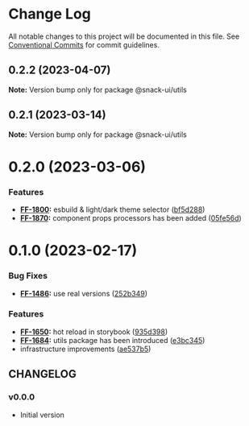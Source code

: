 # Change Log

All notable changes to this project will be documented in this file.
See [Conventional Commits](https://conventionalcommits.org) for commit guidelines.

## 0.2.2 (2023-04-07)

**Note:** Version bump only for package @snack-ui/utils





## 0.2.1 (2023-03-14)

**Note:** Version bump only for package @snack-ui/utils





# 0.2.0 (2023-03-06)


### Features

* **[FF-1800](https://jira.sbercloud.tech/browse/FF-1800):** esbuild & light/dark theme selector ([bf5d288](https://git.sbercloud.tech/sbercloud-ui/uikit-tokens-demo/commits/bf5d288c17452a481820e7430db0806658f56e0c))
* **[FF-1870](https://jira.sbercloud.tech/browse/FF-1870):** component props processors has been added ([05fe56d](https://git.sbercloud.tech/sbercloud-ui/uikit-tokens-demo/commits/05fe56d43ba10713e3af24c4d6b51c38846625a9))





# 0.1.0 (2023-02-17)


### Bug Fixes

* **[FF-1486](https://jira.sbercloud.tech/browse/FF-1486):** use real versions ([252b349](https://git.sbercloud.tech/sbercloud-ui/uikit-tokens-demo/commits/252b3494f9a4302d8fb5b54ac879ed1ef3e6f68c))


### Features

* **[FF-1650](https://jira.sbercloud.tech/browse/FF-1650):** hot reload in storybook ([935d398](https://git.sbercloud.tech/sbercloud-ui/uikit-tokens-demo/commits/935d398c256c96fa2a37bcc68991701edef16b58))
* **[FF-1684](https://jira.sbercloud.tech/browse/FF-1684):** utils package has been introduced ([e3bc345](https://git.sbercloud.tech/sbercloud-ui/uikit-tokens-demo/commits/e3bc345c0b32cfc518a17416a00ad880e351f03b))
* infrastructure improvements ([ae537b5](https://git.sbercloud.tech/sbercloud-ui/uikit-tokens-demo/commits/ae537b5e37c0050f800c367da290f4f4e30d22ab))





## CHANGELOG

### v0.0.0

- Initial version
